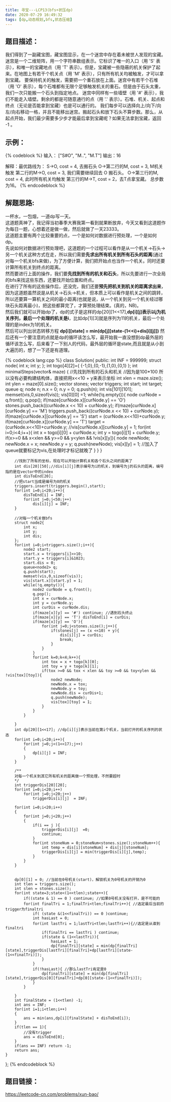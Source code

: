 ```yaml
---
title: 寻宝---LCP13(bfs+状压dp)
date: 2020-07-29 16:49:32
tags: [dp,动态规划,bfs,状态压缩]
---
```

## 题目描述：  
我们得到了一副藏宝图，藏宝图显示，在一个迷宫中存在着未被世人发现的宝藏。
迷宫是一个二维矩阵，用一个字符串数组表示。它标识了唯一的入口（用 'S' 表示），和唯一的宝藏地点（用 'T' 表示）。但是，宝藏被一些隐蔽的机关保护了起来。在地图上有若干个机关点（用 'M' 表示），只有所有机关均被触发，才可以拿到宝藏。
要保持机关的触发，需要把一个重石放在上面。迷宫中有若干个石堆（用 'O' 表示），每个石堆都有无限个足够触发机关的重石。但是由于石头太重，我们一次只能搬一个石头到指定地点。
迷宫中同样有一些墙壁（用 '#' 表示），我们不能走入墙壁。剩余的都是可随意通行的点（用 '.' 表示）。石堆、机关、起点和终点（无论是否能拿到宝藏）也是可以通行的。
我们每步可以选择向上/向下/向左/向右移动一格，并且不能移出迷宫。搬起石头和放下石头不算步数。那么，从起点开始，我们最少需要多少步才能最后拿到宝藏呢？如果无法拿到宝藏，返回 -1 。

## 示例：   
{% codeblock %}
输入： ["S#O", "M..", "M.T"]
输出：16

解释：最优路线为： S->O, cost = 4, 去搬石头 O->第二行的M, cost = 3, M机关触发 第二行的M->O, cost = 3, 我们需要继续回去 O 搬石头。 O->第三行的M, cost = 4, 此时所有机关均触发 第三行的M->T, cost = 2，去T点拿宝藏。 总步数为16。 
{% endcodeblock %}
<!-- more -->

## 解题思路:  
一杯水，一包烟，一道dp写一天。  
这道题真神了，我记得当初春季大赛我第一看到就果断放弃，今天又看到这道题作为每日一题，心想着还是做一做，然后就做了一天23333。  
这道题主要有两个比较重要的点，一个是如何对数据进行预处理，一个是如何dp。  
先说如何对数据进行预处理吧，这道题的一个过程可以看作是从一个机关->石头->另一个机关这种方式在走，所以我们需要**先求出所有机关到所有石头的距离**(通过对每一个机关bfs来做)，为了方便计算，我们把开始点也当作一个机关。同时还要计算所有机关到终点的距离。  
然而要进行上面的操作，我们要**先找到所有的机关和石头**，所以先要进行一次全局的bfs来找这些东西，还要找开始位置和终点。  
在进行了所有的这些操作后，还没完，我们还要**预先把机关到机关的距离求出来**，因为这道题虽然说是从机关->石头->机关，但本质上可以看作是机关之间的跳转，所以还要算一算机关之间的最小距离(也就是说，从一个机关到另一个机关经过哪块石头距离最小)，把这些都算完了，才算预处理结束。(真的，NB)。  
然后我们就可以开始dp了，dp的式子是这样的dp[20][1<<17],**dp[i][j]表示以j为机关序列，最后一个处理的机关是i**，比如dp[1][3]就是序列为11的机关，最后一个处理的是index为1的机关。  
然后可以列出状态转移方程 **dp[i][state] = min(dp[j][state-(1<<i)+dis[i][j]])** 
然后还有一个要注意的点就是dp的循环该怎么写，最开始我一直没想到dp最外层的循环该怎么写，后来看了一下别人的代码，最外层的循环是state,而且就是从小到大遍历的，想了一下还是有道理。  

{% codeblock lang:cpp %}
class Solution{
public:
    int INF = 999999;
    struct node{
        int x;
        int y;
    };
    int togo[4][2]={ {-1,0},{0,-1},{1,0},{0,1} };
    int minimalSteps(vector<string>& maze) {
        //先找到所有的石头和机关
        //因为是100*100 所以没有必要构建结构体，直接把用x<<10 + y来表示坐标
        int xlen = maze.size();
        int ylen = maze[0].size();
        vector<int> stones;
        vector<int> triggers;
        int start;
        int target;
        queue<node> q;
        node n;
        n.x = 0;
        n.y = 0;
        q.push(n);
        int vis[101][101]; memset(vis,0,sizeof(vis));
        vis[0][0] =1;
        while(!q.empty()){
            node curNode = q.front();
            q.pop();
            if(maze[curNode.x][curNode.y] == 'O') stones.push_back((curNode.x << 10) + curNode.y);
            if(maze[curNode.x][curNode.y] == 'M') triggers.push_back((curNode.x << 10) + curNode.y);
            if(maze[curNode.x][curNode.y] == 'S') start = (curNode.x<<10)+curNode.y;
            if(maze[curNode.x][curNode.y] == 'T') target = (curNode.x<<10)+curNode.y;
            //vis[curNode.x][curNode.y] = 1;
            for(int i=0;i<4;i++){
                int x = togo[i][0] + curNode.x;
                int y = togo[i][1] + curNode.y;
                if(x>=0 && x<xlen && y>=0 && y<ylen && !vis[x][y]){
                    node newNode;
                    newNode.x = x;
                    newNode.y = y;
                    q.push(newNode);
                    vis[x][y] = 1; //加入了queue就要标记为vis,在处理时才标记就晚了
                }
            }
        }

        //找到了所有的坐标，现在可以开始计算机关和各个石头之间的距离了
        int dis[20][50];//dis[i][j]表示编号为i的机关，到编号为j的石头的距离，编号指的是在vector中的index
        int disToEnd[20];
        //把start当成是编号为0的机关
        triggers.insert(triggers.begin(),start);
        for(int i=0;i<20;i++){
            disToEnd[i] = INF;
            for(int j=0;j<50;j++)
                dis[i][j] = INF;
        }
            
        //对每一个机关做bfs
        struct node2{
            int x;
            int y;
            int dis;
        };
        for(int i=0;i<triggers.size();i++){
            node2 start;
            start.x = triggers[i]>>10;
            start.y = triggers[i]&1023;
            start.dis = 0;
            queue<node2> q;
            q.push(start);
            memset(vis,0,sizeof(vis));
            vis[start.x][start.y] = 1;
            while(!q.empty()){
                node2 curNode = q.front();
                q.pop();
                int x = curNode.x;
                int y = curNode.y;
                int curDis = curNode.dis;
                if(maze[x][y] == '#') continue; //遇到石头终止
                if(maze[x][y] == 'T') disToEnd[i] = curDis;
                if(maze[x][y] == 'O'){
                    for(int j=0;j<stones.size();j++){
                        if(stones[j] == (x <<10) + y){
                            dis[i][j] = curDis;
                            break;
                        }
                    }
                }
                for(int k=0;k<4;k++){
                    int tox = x + togo[k][0];
                    int toy = y + togo[k][1];
                    if(tox >=0 && tox < xlen && toy >=0 && toy<ylen && !vis[tox][toy]){
                        node2 newNode;
                        newNode.x = tox;
                        newNode.y = toy;
                        newNode.dis = curDis+1;
                        q.push(newNode);
                        vis[tox][toy] = 1;
                    }
                }
            }
            
        }
        int dp[20][1<<17]; //dp[i][j]表示当前在第i个机关，当前打开的机关序列的状态
        for(int i=0;i<20;i++){
            for(int j=0;j<(1<<17);j++)
            {
                dp[i][j] = INF;
            }
        }
         
        /**
        对每一个机关到其它所有机关的距离做一个预处理，不然要超时
        */
        int triggerDis[20][20];
        for(int i=0;i<20;i++)
            for(int j=0;j<20;j++)
                triggerDis[i][j]  = INF;
        
        for(int i=0;i<20;i++)
        {
            for(int j=0;j<20;j++)
            {
                if(i == j ){
                    triggerDis[i][j]  =0;
                    continue;
                } 
                for(int stoneNum = 0;stoneNum<stones.size();stoneNum++){
                    int temp = dis[i][stoneNum] + dis[j][stoneNum];
                    triggerDis[i][j] = min(triggerDis[i][j],temp);
                }
            }
        }
        

        dp[0][1] = 0; //当前在0号机关(start)，解锁机关为0号机关的开销为0
        int tlen = triggers.size();
        int slen = stones.size();
        for(int state=3;state<(1<<tlen);state++){
            if((state & 1) == 0 ) continue; //如果0号机关没有打开，是不可能的
            for(int finalTri = 1;finalTri<tlen;finalTri++){ //选定最后当前的trigger为finaltri
                if( (state &(1<<finalTri)) == 0 )continue;
                int hasLast = 0;
                for(int lastTri = 1;lastTri<tlen;lastTri++){//选定是从谁到finaltri
                    if(finalTri == lastTri ) continue;
                    if(state & (1<<lastTri)){
                        hasLast = 1;
                        dp[finalTri][state] = min(dp[finalTri][state],triggerDis[lastTri][finalTri]+dp[lastTri][state-(1<<finalTri)]);
                    }
                }
                if(!hasLast){ //那么lastTri肯定是0
                    dp[finalTri][state] = min(dp[finalTri][state],triggerDis[0][finalTri]+dp[0][state-(1<<finalTri)]);
                }
            }
            
        }
        int finalState = (1<<tlen) -1;
        int ans = INF;
        for(int i=1;i<tlen;i++)
        {
            ans = min(ans,dp[i][finalState] + disToEnd[i]);
        }
        if(tlen == 1){
            //没有trigger
            ans = disToEnd[0];
        }
        if(ans == INF) return -1;
        return ans;  
    }
};
{% endcodeblock %}

## 题目链接：  
https://leetcode-cn.com/problems/xun-bao/